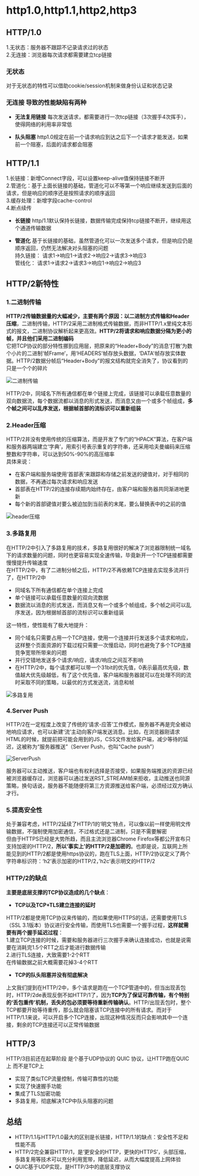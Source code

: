 # http1.0,http1.1,http2,http3

## HTTP/1.0

1.无状态：服务器不跟踪不记录请求过的状态  
2.无连接：浏览器每次请求都需要建立tcp链接

### 无状态

对于无状态的特性可以借助cookie/session机制来做身份认证和状态记录

### 无连接 导致的性能缺陷有两种

* **无法复用链接**
每次发送请求，都需要进行一次tcp链接（3次握手4次挥手），使得网络的利用率非常低

* **队头阻塞**
http1.0规定在前一个请求响应到达之后下一个请求才能发送，如果前一个阻塞，后面的请求都会阻塞

## HTTP/1.1

1.长链接：新增Connect字段，可以设置keep-alive值保持链接不断开  
2.管道化：基于上面长链接的基础，管道化可以不等第一个响应继续发送到后面的请求，但是响应的顺序还是按照请求的顺序返回  
3.缓存处理：新增字段cache-control  
4.断点续传

* **长链接**
http/1.1默认保持长链接，数据传输完成保持tcp链接不断开，继续用这个通道传输数据

* **管道化**
基于长链接的基础，虽然管道化可以一次发送多个请求，但是响应仍是顺序返回，仍然无法解决对头阻塞的问题  
持久链接： 请求1->响应1->请求2->响应2->请求3->响应3  
管线化： 请求1->请求2->请求3->响应1->响应2->响应3

## HTTP/2新特性

### 1.二进制传输

**HTTP/2传输数据量的大幅减少，主要有两个原因：以二进制方式传输和Header压缩**，二进制传输，HTTP/2采用二进制格式传输数据，而非HTTP/1.x里纯文本形式的报文，二进制协议解析起来更高效。**HTTP/2将请求和响应数据分隔为更小的帧，并且他们采用二进制编码**  
它把TCP协议的部分特性挪到应用层，把原来的“Header+Body”的消息‘打散’为数个小片的二进制‘帧Frame’，用‘HEADERS’帧存放头数据，‘DATA'帧存放实体数据。HTTP/2数据分帧后“Header+Body”的报文结构就完全消失了，协议看到的只是一个个的碎片

![二进制传输](../../resource/blogs/images/http1.0,http1.1,http2,http3/二进制传输.png)

HTTP/2中，同域名下所有通信都在单个链接上完成，该链接可以承载任意数量的双向数据流，每个数据流都以消息的形式发送，而消息又由一个或多个帧组成，**多个帧之间可以乱序发送，根据帧首部的流标识可以重新组装**

### 2.Header压缩

HTTP/2并没有使用传统的压缩算法，而是开发了专门的“HPACK”算法，在客户端和服务器两端建立‘字典’，用索引号表示重复的字符串，还采用哈夫曼编码来压缩整数和字符串，可以达到50%-90%的高压缩率  
具体来说：

* 在客户端和服务端使用‘首部表’来跟踪和存储之前发送的键值对，对于相同的数据，不再通过每次请求和响应发送
* 首部表在HTTP/2的连接存续期内始终存在，由客户端和服务器共同渐进地更新
* 每个新的首部键值对要么被迫加到当前表的末尾，要么替换表中的之前的值

![header压缩](../../resource/blogs/images/http1.0,http1.1,http2,http3/二进制传输.png)

### 3.多路复用

在HTTP/2中引入了多路复用的技术，多路复用很好的解决了浏览器限制统一域名下的请求数量的问题，同时也更容易实现全速传输，毕竟新开一个TCP链接都需要慢慢提升传输速度  
在HTTP/2中，有了二进制分帧之后，HTTP/2不再依赖TCP连接去实现多流并行了，在HTTP/2中

* 同域名下所有通信都在单个连接上完成
* 单个链接可以承载任意数量的双向流数据
* 数据流以消息的形式发送，而消息又有一个或多个帧组成，多个帧之间可以乱序发送，因为根据帧首部的流标识可以重新组装

这一特性，使性能有了极大地提升：

* 同个域名只需要占用一个TCP连接，使用一个连接并行发送多个请求和响应，这样整个页面资源的下载过程只需要一次慢启动，同时也避免了多个TCP连接竞争宽带所带来的问题
* 并行交错地发送多个请求/响应，请求/响应之间互不影响
* 在HTTP/2中，每个请求都可以带一个31bit的优先值，0表示最高优先级，数值越大优先级越低，有了这个优先值，客户端和服务器就可以在处理不同的流时采取不同的策略，以最优的方式发送流，消息和帧

![多路复用](../../resource/blogs/images/http1.0,http1.1,http2,http3/多路复用.png)

### 4.Server Push

HTTP/2在一定程度上改变了传统的‘请求-应答’工作模式，服务器不再是完全被动地响应请求，也可以新建‘流’主动向客户端发送消息。比如，在浏览器刚请求HTML的时候，就提前把可能会用到的JS，CSS文件发给客户端，减少等待的延迟，这被称为“服务器推送”（Server Push，也叫“Cache push”）

![ServerPush](../../resource/blogs/images/http1.0,http1.1,http2,http3/ServerPush.png)

服务器可以主动推送，客户端也有权利选择是否接受，如果服务端推送的资源已经被浏览器缓存过，浏览器可以通过发送RST_STREAM帧来拒收，主动推送也同源策略，换句话说，服务器不能随便将第三方资源推送给客户端，必须经过双方确认才行。

### 5.提高安全性

处于兼容考虑，HTTP/2延续了HTTP/1的‘明文’特点，可以像以前一样使用明文传输数据，不强制使用加密通信，不过格式还是二进制，只是不需要解密  
但由于HTTPS已经是大势所趋，而且主流浏览器Chrome Firefox等都公开宣布只支持加密的HTTP/2，**所以‘事实上’的HTTP/2是加密的**。也即是说，互联网上所能见到的HTTP/2都是使用https协议的，跑在TLS上面，HTTP/2协议定义了两个字符串标识符：‘h2’表示加密的HTTP/2，’h2c‘表示明文的HTTP/2

### HTTP/2的缺点

**主要是底层支撑的TCP协议造成的几个缺点**：

* **TCP以及TCP+TLS建立连接的延时**

HTTP/2都是使用TCP协议来传输的，而如果使用HTTPS的话，还需要使用TLS（SSL 3.1版本）协议进行安全传输，而使用TLS也需要一个握手过程，**这样就需要有两个握手延迟过程**：  
1.建立TCP连接的时候，需要和服务器进行三次握手来确认连接成功，也就是说需要在消耗完1.5个RTT之后才能进行数据传输  
2.进行TLS连接，大致需要1-2个RTT  
在传输数据之前大概需要花掉3-4个RTT

* **TCP的队头阻塞并没有彻底解决**

上文我们提到在HTTP/2中，多个请求是跑在一个TCP管道中的，但当出现丢包时，HTTP/2de表现反倒不如HTTP/1了，因为**TCP为了保证可靠传输，有个特别的‘丢包重传’机制，丢失的包必须要等待重新传输确认**。HTTP/出现丢包时，整个TCP都要开始等待重传，那么就会阻塞该TCP连接中的所有请求。而对于HTTP/1.1来说，可以开启多个TCP连接，出现这种情况反而只会影响其中一个连接，剩余的TCP连接还可以正常传输数据

## HTTP/3

HTTP/3目前还在起草阶段 是个基于UDP协议的 QUIC 协议，让HTTP跑在QUIC上 而不是TCP上

* 实现了类似TCP流量控制，传输可靠性的功能
* 实现了快速握手功能
* 集成了TLS加密功能
* 多路复用，彻底解决TCP中队头阻塞的问题

## 总结

* HTTP/1.1与HTTP/1.0最大的区别是长链接，HTTP/1.1的缺点：安全性不足和性能不高
* HTTP/2完全兼容HTTP/1，是‘更安全的HTTP，更快的HTTPS’，头部压缩，多路复用等技术可以充分利用宽带，降低延迟，从而大幅度提高上网体验
* QUIC基于UDP实现，是HTTP/3中的底层支撑协议
